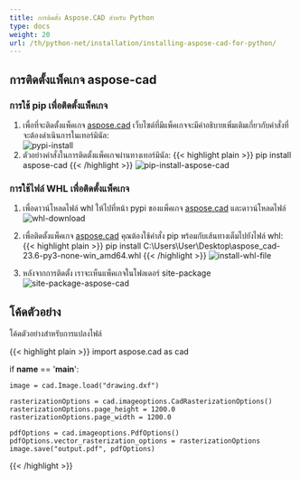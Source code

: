 ```yaml
---
title: การติดตั้ง Aspose.CAD สำหรับ Python
type: docs
weight: 20
url: /th/python-net/installation/installing-aspose-cad-for-python/
---
```


## **การติดตั้งแพ็คเกจ aspose-cad**

### การใช้ pip เพื่อติดตั้งแพ็คเกจ

1. เพื่อที่จะติดตั้งแพ็คเกจ [aspose.cad](https://pypi.org/project/aspose-cad/) เว็บไซต์ที่มีแพ็คเกจจะมีคำอธิบายเพิ่มเติมเกี่ยวกับคำสั่งที่จะต้องดำเนินการในเทอร์มินัล:<br/>
![pypi-install](/cad/_assets/python-net/install/pypi-aspose-cad.png)
1. ตัวอย่างคำสั่งในการติดตั้งแพ็คเกจผ่านทางเทอร์มินัล:
{{< highlight plain >}}
pip install aspose-cad
{{< /highlight >}}
![pip-install-aspose-cad](/cad/_assets/python-net/install/pip-install-aspose.png)

### การใช้ไฟล์ WHL เพื่อติดตั้งแพ็คเกจ

1. เพื่อดาวน์โหลดไฟล์ whl ให้ไปที่หน้า pypi ของแพ็คเกจ [aspose.cad](https://pypi.org/project/aspose-cad/#files) และดาวน์โหลดไฟล์<br/>
![whl-download](/cad/_assets/python-net/install/download-whl-file.png)<br/>
1. เพื่อติดตั้งแพ็คเกจ [aspose.cad](https://pypi.org/project/aspose-cad/) คุณต้องใช้คำสั่ง pip พร้อมกับเส้นทางเต็มไปยังไฟล์ whl:
{{< highlight plain >}}
pip install C:\Users\User\Desktop\aspose_cad-23.6-py3-none-win_amd64.whl
{{< /highlight >}}
![install-whl-file](/cad/_assets/python-net/install/install-whl-file-terminal.png)

1. หลังจากการติดตั้ง เราจะเห็นแพ็คเกจในโฟลเดอร์ site-package<br/>
![site-package-aspose-cad](/cad/_assets/python-net/install/site-package-aspose.png)

## โค้ดตัวอย่าง
โค้ดตัวอย่างสำหรับการแปลงไฟล์

{{< highlight plain >}}
import aspose.cad as cad

if __name__ == '__main__':
    
    image = cad.Image.load("drawing.dxf")

    rasterizationOptions = cad.imageoptions.CadRasterizationOptions()
    rasterizationOptions.page_height = 1200.0
    rasterizationOptions.page_width = 1200.0
    
    pdfOptions = cad.imageoptions.PdfOptions()
    pdfOptions.vector_rasterization_options = rasterizationOptions
    image.save("output.pdf", pdfOptions)
{{< /highlight >}}

